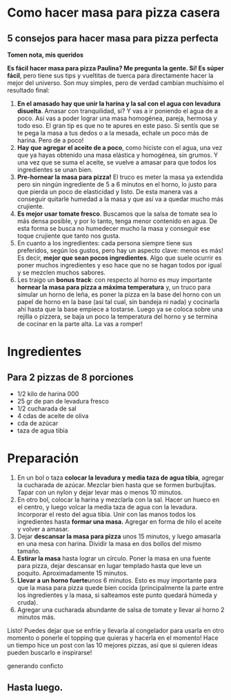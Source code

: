 
# Como hacer masa para pizza casera

## 5 consejos para hacer masa para pizza perfecta
**Tomen nota, mis queridos**

**Es fácil hacer masa para pizza Paulina? Me pregunta la gente. Sí! Es súper fácil**, pero tiene sus tips y vueltitas de tuerca para directamente hacer la mejor del universo. Son muy simples, pero de verdad cambian muchísimo el resultado final:

1. **En el amasado hay que unir la harina y la sal con el agua con levadura disuelta**. Amasar con tranquilidad, si? Y vas a ir poniendo el agua de a poco. Así vas a poder lograr una masa homogénea, pareja, hermosa y todo eso.
El gran tip es que no te apures en este paso. Si sentís que se te pega la masa a tus dedos o a la mesada, echale un poco más de harina. Pero de a poco!
2. **Hay que agregar el aceite de a poco**, como hiciste con el agua, una vez que ya hayas obtenido una masa elástica y homogénea, sin grumos. Y una vez que se suma el aceite, se vuelve a amasar para que todos los ingredientes se unan bien.
3. **Pre-hornear la masa para pizza!** El truco es meter la masa ya extendida pero sin ningún ingrediente de 5 a 6 minutos en el horno, lo justo para que pierda un poco de elasticidad y listo. De esta manera vas a conseguir quitarle humedad a la masa y que así va a quedar mucho más crujiente.
4. **Es mejor usar tomate fresco**. Buscamos que la salsa de tomate sea lo más densa posible, y por lo tanto, tenga menor contenido en agua. De esta forma se busca no humedecer mucho la masa y conseguir ese toque crujiente que tanto nos gusta.
5. En cuanto a los ingredientes: cada persona siempre tiene sus preferidos, según los gustos, pero hay un aspecto clave: menos es más! Es decir, **mejor que sean pocos ingredientes**. Algo que suele ocurrir es poner muchos ingredientes y eso hace que no se hagan todos por igual y se mezclen muchos sabores.
6. Les traigo un **bonus track**: con respecto al horno es muy importante **hornear la masa para pizza a máxima temperatura** y, un truco para simular un horno de leña, es poner la pizza en la base del horno con un papel de horno en la base (así tal cual, sin bandeja ni nada) y cocinarla ahí hasta que la base empiece a tostarse. Luego ya se coloca sobre una rejilla o pizzera, se baja un poco la temperatura del horno y se termina de cocinar en la parte alta. La vas a romper!

# Ingredientes
## Para 2 pizzas de 8 porciones

* 1/2 kilo de harina 000
* 25 gr de pan de levadura fresco
* 1/2 cucharada de sal
* 4 cdas de aceite de oliva
* cda de azúcar
* taza de agua tibia

# Preparación
1. En un bol o taza **colocar la levadura y media taza de agua tibia**, agregar la cucharada de azúcar. Mezclar bien hasta que se formen burbujitas. Tapar con un nylon y dejar levar mas o menos 10 minutos.
2. En otro bol, colocar la harina y mezclarla con la sal. Hacer un hueco en el centro, y luego volcar la media taza de agua con la levadura. Incorporar el resto del agua tibia. Unir con las manos todos los ingredientes hasta **formar una masa.** Agregar en forma de hilo el aceite y volver a amasar.
3. Dejar **descansar la masa para pizza** unos 15 minutos, y luego amasarla en una mesa con harina. Dividir la masa en dos bollos del mismo tamaño.
4. **Estirar la masa** hasta lograr un círculo. Poner la masa en una fuente para pizza, dejar descansar en lugar templado hasta que leve un poquito. Aproximadamente 15 minutos.
5. **Llevar a un horno fuerte**unos 6 minutos. Esto es muy importante para que la masa para pizza quede bien cocida (principalmente la parte entre los ingredientes y la masa, si salteamos este punto quedará húmeda y cruda).
6. Agregar una cucharada abundante de salsa de tomate y llevar al horno 2 minutos más.

Listo! Puedes dejar que se enfríe y llevarla al congelador para usarla en otro momento o ponerle el topping que quieras y hacerla en el momento! Hace un tiempo hice un post con las 10 mejores pizzas, así que si quieren ideas pueden buscarlo e inspirarse!

generando conficto
## Hasta luego.